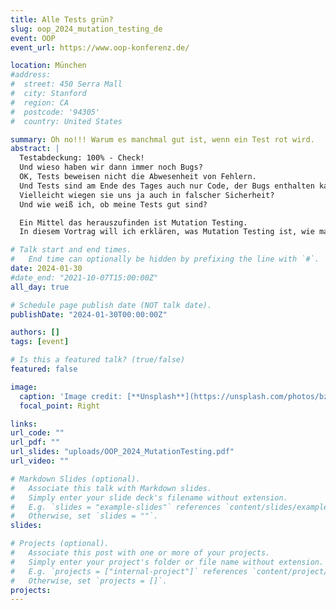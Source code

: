 ```yaml
---
title: Alle Tests grün?
slug: oop_2024_mutation_testing_de
event: OOP
event_url: https://www.oop-konferenz.de/

location: München
#address:
#  street: 450 Serra Mall
#  city: Stanford
#  region: CA
#  postcode: '94305'
#  country: United States

summary: Oh no!!! Warum es manchmal gut ist, wenn ein Test rot wird.
abstract: |
  Testabdeckung: 100% - Check!  
  Und wieso haben wir dann immer noch Bugs?  
  OK, Tests beweisen nicht die Abwesenheit von Fehlern.  
  Und Tests sind am Ende des Tages auch nur Code, der Bugs enthalten kann.
  Vielleicht wiegen sie uns ja auch in falscher Sicherheit?
  Und wie weiß ich, ob meine Tests gut sind?

  Ein Mittel das herauszufinden ist Mutation Testing.  
  In diesem Vortrag will ich erklären, was Mutation Testing ist, wie man es macht und wobei es uns hilft.

# Talk start and end times.
#   End time can optionally be hidden by prefixing the line with `#`.
date: 2024-01-30
#date_end: "2021-10-07T15:00:00Z"
all_day: true

# Schedule page publish date (NOT talk date).
publishDate: "2024-01-30T00:00:00Z"

authors: []
tags: [event]

# Is this a featured talk? (true/false)
featured: false

image:
  caption: 'Image credit: [**Unsplash**](https://unsplash.com/photos/bzdhc5b3Bxs)'
  focal_point: Right

links:
url_code: ""
url_pdf: ""
url_slides: "uploads/OOP_2024_MutationTesting.pdf"
url_video: ""

# Markdown Slides (optional).
#   Associate this talk with Markdown slides.
#   Simply enter your slide deck's filename without extension.
#   E.g. `slides = "example-slides"` references `content/slides/example-slides.md`.
#   Otherwise, set `slides = ""`.
slides:

# Projects (optional).
#   Associate this post with one or more of your projects.
#   Simply enter your project's folder or file name without extension.
#   E.g. `projects = ["internal-project"]` references `content/project/deep-learning/index.md`.
#   Otherwise, set `projects = []`.
projects:
---
```

